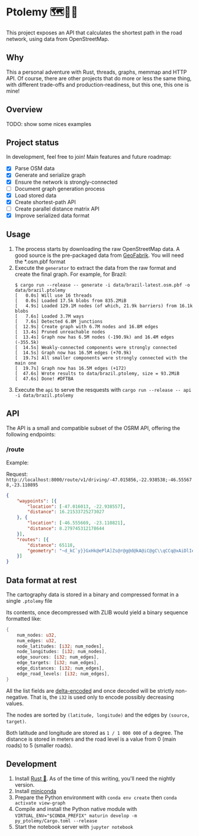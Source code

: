 # Ptolemy 🗺️🐍🦀

This project exposes an API that calculates the shortest path in the road network, using data from OpenStreetMap.

## Why

This a personal adventure with Rust, threads, graphs, memmap and HTTP API. Of course, there are other projects that do more or less the
same thing, with different trade-offs and production-readiness, but this one, this one is mine!

## Overview

TODO: show some nices examples

## Project status

In development, feel free to join! Main features and future roadmap:

- [x] Parse OSM data
- [x] Generate and serialize graph
- [x] Ensure the network is strongly-connected
- [ ] Document graph generation process
- [x] Load stored data
- [x] Create shortest-path API
- [ ] Create parallel distance matrix API
- [x] Improve serialized data format

## Usage

1. The process starts by downloading the raw OpenStreetMap data. A good source is the pre-packaged data from [GeoFabrik](https://download.geofabrik.de/).
    You will need the *.osm.pbf format
2. Execute the `generator` to extract the data from the raw format and create the final graph. For example, for Brazil:
    ```
    $ cargo run --release -- generate -i data/brazil-latest.osm.pbf -o data/brazil.ptolemy
    [   0.0s] Will use 16 threads
    [   0.0s] Loaded 17.5k blobs from 835.2MiB
    [   4.9s] Loaded 129.1M nodes (of which, 21.9k barriers) from 16.1k blobs
    [   7.6s] Loaded 3.7M ways
    [   7.6s] Detected 6.8M junctions
    [  12.9s] Create graph with 6.7M nodes and 16.8M edges
    [  13.4s] Pruned unreachable nodes
    [  13.4s] Graph now has 6.5M nodes (-190.9k) and 16.4M edges (-355.5k)
    [  14.5s] Weakly-connected components were strongly connected
    [  14.5s] Graph now has 16.5M edges (+70.9k)
    [  19.7s] All smaller components were strongly connected with the main one
    [  19.7s] Graph now has 16.5M edges (+172)
    [  47.6s] Wrote results to data/brazil.ptolemy, size = 93.2MiB
    [  47.6s] Done! #DFTBA
    ```
3. Execute the `api` to serve the resquests with `cargo run --release -- api -i data/brazil.ptolemy`

## API

The API is a small and compatible subset of the OSRM API, offering the following endpoints:

### /route

Example:

Request: `http://localhost:8000/route/v1/driving/-47.015856,-22.938538;-46.555678,-23.110895`

```json
{
    "waypoints": [{
        "location": [-47.016013, -22.938557],
        "distance": 16.21533725273027
    }, {
        "location": [-46.555669, -23.110821],
        "distance": 8.279745312178644
    }],
    "routes": [{
        "distance": 65118,
        "geometry": "~d_kC`y}}GxHk@ePlA]Zs@r@g@d@kA@iC@gC\\qCCq@xAiDlIe@hAQn@On@}CzJe@dRFfGX`HkAZ|A`HwAnIp@DCnDeD|G`@h@oA|Fm@fCmANoAmEs@iBsAkDg@sAs@oBSDeCaAwC_JoAy@yHuGsBuCa@g@kDg\\uAmEiCu@{@w@yDuDeI_Is@uA_@@[@m@@uFg@}@MuCc@wBoGUo@{CeI{@eCCiE_AoFb@iDiM@}FYgCYo]mHcASwLiEs[}T|@mNvK_}@`m@itBzVyf@fGel@Ko@WaBeBqNMiAaBmRhzAwbApS}OPe@dCeGjLiy@oAgUG{@_D}YmMaoAdf@idBi@oOCy@O_PxhAq|ApT{_@jMaVnF{IRa@jDaInBmDvHmNJSjKoRtDkHbAoBjTw[va@g\\h\\yWzF}InAiChMcYzf@{fAlTkkAhCeNrHk[bDaH`AgB`BmD~D_Iv@yArEoI~pAy_Dl@WnJ}Cz~@a`ARUvo@s]jLmZnLkcA`GeNd@gAXo@rT}oChByVF_A`A}Thb@_zCbXo`@jKmOz@oAza@el@nE}G`f@kt@dMwVzMgRzf@_Yx_@_Sn_@{Rt|@mf@bD{D^a@~F}J~DqNpD_TLs@zFm\\|C}RzA{LZ_Dd@oELqAtCiaA?qB?i@?wAOoM_AmmAy@ac@y@kSEw@KeCIoBYsIScFAQoCoq@OkEhHkDxAAYtC~M{Bf@BzKpCNHjAbAhBl@tC|@`@JfB`@tC\\?Q?q@vEmBhCa@RiE"
    }]
}
```

## Data format at rest

The cartography data is stored in a binary and compressed format in a single `.ptolemy` file

Its contents, once decompressed with ZLIB would yield a binary sequence formatted like:

```rs
{
    num_nodes: u32,
    num_edges: u32,
    node_latitudes: [i32; num_nodes],
    node_longitudes: [i32; num_nodes],
    edge_sources: [i32; num_edges],
    edge_targets: [i32; num_edges],
    edge_distances: [i32; num_edges],
    edge_road_levels: [i32; num_edges],
}
```

All the list fields are [delta-encoded](https://en.wikipedia.org/wiki/Delta_encoding) and once decoded will be strictly non-negative. That is, the `i32` is used only to encode possibly decreasing values.

The nodes are sorted by `(latitude, longitude)` and the edges by `(source, target)`.

Both latitude and longitude are stored as `1 / 1 000 000` of a degree. The distance is stored in meters and the road level is a value from 0 (main roads) to 5 (smaller roads).

## Development

1. Install [Rust 🦀](https://www.rust-lang.org/tools/install). As of the time of this writing, you'll need the nightly version.
2. Install [miniconda](https://docs.conda.io/projects/conda/en/latest/user-guide/install/index.html)
3. Prepare the Python environment with `conda env create` then `conda activate view-graph`
4. Compile and install the Python native module with `VIRTUAL_ENV="$CONDA_PREFIX" maturin develop -m py_ptolemy/Cargo.toml --release`
5. Start the notebook server with `jupyter notebook`

